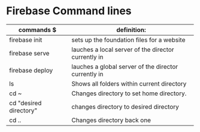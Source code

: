 # Firebase Command lines

|                commands  $                   |                   definition:                              |
|----------------------------------------------|------------------------------------------------------------|
|  firebase init                               |    sets up the foundation files for a website              |
|  firebase serve                              |    lauches a local server of the director currently in     |
|  firebase deploy                             |    lauches a global server of the director currently in    |
|  ls                                          |    Shows all folders within current directory              |
|  cd ~                                        |    Changes directory to set home directory.                |
|  cd "desired directory"                      |    changes directory to desired directory                  |
|cd ..                                         |    Changes directory back one                              |

